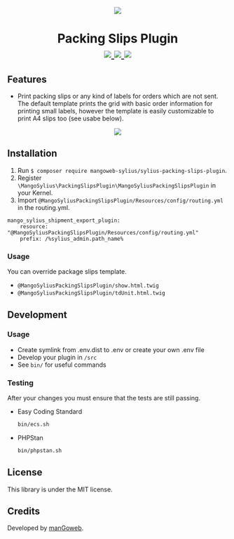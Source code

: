 <p align="center">
    <a href="https://www.mangoweb.cz/en/" target="_blank">
        <img src="https://avatars0.githubusercontent.com/u/38423357?s=200&v=4"/>
    </a>
</p>
<h1 align="center">
Packing Slips Plugin
<br />
    <a href="https://packagist.org/packages/mangoweb-sylius/sylius-packing-slips-plugin" title="License" target="_blank">
        <img src="https://img.shields.io/packagist/l/mangoweb-sylius/sylius-packing-slips-plugin.svg" />
    </a>
    <a href="https://packagist.org/packages/mangoweb-sylius/sylius-packing-slips-plugin" title="Version" target="_blank">
        <img src="https://img.shields.io/packagist/v/mangoweb-sylius/sylius-packing-slips-plugin.svg" />
    </a>
    <a href="http://travis-ci.org/mangoweb-sylius/SyliusPackingSlipsPlugin" title="Build status" target="_blank">
        <img src="https://img.shields.io/travis/mangoweb-sylius/SyliusPackingSlipsPlugin/master.svg" />
    </a>
</h1>

## Features

* Print packing slips or any kind of labels for orders which are not sent. The default template prints the grid with basic order information for printing small labels, however the template is easily customizable to print A4 slips too (see usabe below).

<p align="center">
	<img src="https://raw.githubusercontent.com/mangoweb-sylius/SyliusPackingSlipsPlugin/master/doc/admin.png"/>
</p>

## Installation

1. Run `$ composer require mangoweb-sylius/sylius-packing-slips-plugin`.
2. Register `\MangoSylius\PackingSlipsPlugin\MangoSyliusPackingSlipsPlugin` in your Kernel.
3. Import `@MangoSyliusPackingSlipsPlugin/Resources/config/routing.yml` in the routing.yml.

```
mango_sylius_shipment_export_plugin:
    resource: "@MangoSyliusPackingSlipsPlugin/Resources/config/routing.yml"
    prefix: /%sylius_admin.path_name%
```

### Usage

You can override package slips template.

* `@MangoSyliusPackingSlipsPlugin/show.html.twig`
* `@MangoSyliusPackingSlipsPlugin/tdUnit.html.twig`

## Development

### Usage

- Create symlink from .env.dist to .env or create your own .env file
- Develop your plugin in `/src`
- See `bin/` for useful commands

### Testing

After your changes you must ensure that the tests are still passing.
* Easy Coding Standard
  ```bash
  bin/ecs.sh
  ```
* PHPStan
  ```bash
  bin/phpstan.sh
  ```
License
-------
This library is under the MIT license.

Credits
-------
Developed by [manGoweb](https://www.mangoweb.eu/).
